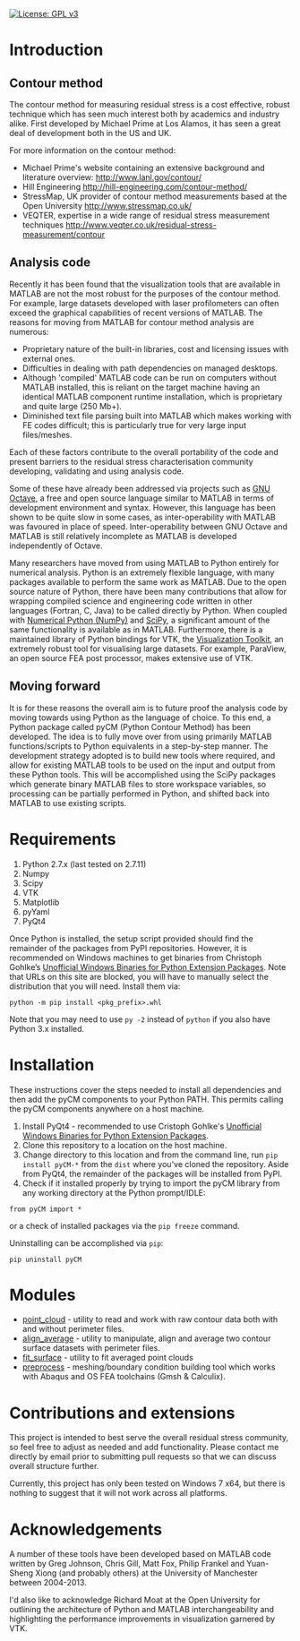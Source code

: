 [![License: GPL v3](https://img.shields.io/badge/License-GPL%20v3-blue.svg)](http://www.gnu.org/licenses/gpl-3.0) 
# Introduction

## Contour method
The contour method for measuring residual stress is a cost effective, robust technique which has seen much interest both by academics and industry alike. First developed by Michael Prime at Los Alamos, it has seen a great deal of development both in the US and UK.

For more information on the contour method:
* Michael Prime's website containing an extensive background and literature overview: http://www.lanl.gov/contour/
* Hill Engineering http://hill-engineering.com/contour-method/
* StressMap, UK provider of contour method measurements based at the Open University http://www.stressmap.co.uk/
* VEQTER, expertise in a wide range of residual stress measurement techniques http://www.veqter.co.uk/residual-stress-measurement/contour

## Analysis code
Recently it has been found that the visualization tools that are available in MATLAB are not the most robust for the purposes of the contour method. For example, large datasets developed with laser profilometers can often exceed the graphical capabilities of recent versions of MATLAB. The reasons for moving from MATLAB for contour method analysis are numerous:

* Proprietary nature of the built-in libraries, cost and licensing issues with external ones.
* Difficulties in dealing with path dependencies on managed desktops.
* Although 'compiled' MATLAB code can be run on computers without MATLAB installed, this is reliant on the target machine having an identical MATLAB component runtime installation, which is proprietary and quite large (250 Mb+).
* Diminished text file parsing built into MATLAB which makes working with FE codes difficult; this is particularly true for very large input files/meshes.

Each of these factors contribute to the overall portability of the code and present barriers to the residual stress characterisation community developing, validating and using analysis code.

Some of these have already been addressed via projects such as [GNU Octave](https://www.gnu.org/software/octave/), a free and open source language similar to MATLAB in terms of development environment and syntax. However, this language has been shown to be quite slow in some cases, as inter-operability with MATLAB was favoured in place of speed. Inter-operability between GNU Octave and MATLAB is still relatively incomplete as MATLAB is developed independently of Octave.

Many researchers have moved from using MATLAB to Python entirely for numerical analysis. Python is an extremely flexible language, with many packages available to perform the same work as MATLAB. Due to the open source nature of Python, there have been many contributions that allow for wrapping compiled science and engineering code written in other languages (Fortran, C, Java) to be called directly by Python. When coupled with [Numerical Python (NumPy)](http://www.numpy.org/)  and [SciPy](http://www.vtk.org/overview/), a significant amount of the same functionality is available as in MATLAB. Furthermore, there is a maintained library of Python bindings for VTK, the [Visualization Toolkit](http://www.scipy.org/), an extremely robust tool for visualising large datasets. For example, ParaView, an open source FEA post processor, makes extensive use of VTK.

## Moving forward
It is for these reasons the overall aim is to future proof the analysis code by moving towards using Python as the language of choice. To this end, a Python package called pyCM (Python Contour Method) has been developed. The idea is to fully move over from using primarily MATLAB functions/scripts to Python equivalents in a step-by-step manner. The development strategy adopted is to build new tools where required, and allow for existing MATLAB tools to be used on the input and output from these Python tools. This will be accomplished using the SciPy packages which generate binary MATLAB files to store workspace variables, so processing can be partially performed in Python, and shifted back into MATLAB to use existing scripts.

# Requirements

1. Python 2.7.x (last tested on 2.7.11)
2. Numpy
3. Scipy
4. VTK
5. Matplotlib
6. pyYaml
7. PyQt4


Once Python is installed, the setup script provided should find the remainder of the packages from PyPI repositories. However, it is recommended on Windows machines to get binaries from Christoph Gohlke’s [Unofficial Windows Binaries for Python Extension Packages](http://www.lfd.uci.edu/~gohlke/pythonlibs/). Note that URLs on this site are blocked, you will have to manually select the distribution that you will need. Install them via:

~~~
python -m pip install <pkg_prefix>.whl
~~~

Note that you may need to use `py -2` instead of `python` if you also have Python 3.x installed.

# Installation

These instructions cover the steps needed to install all dependencies and then add the pyCM components to your Python PATH. This permits calling the pyCM components anywhere on a host machine.

1. Install PyQt4 - recommended to use Cristoph Gohlke's [Unofficial Windows Binaries for Python Extension Packages](http://www.lfd.uci.edu/~gohlke/pythonlibs/).
1. Clone this repository to a location on the host machine.
2. Change directory to this location and from the command line, run `pip install pyCM-*` from the `dist` where you've cloned the repository. Aside from PyQt4, the remainder of the packages will be installed from PyPI.
3. Check if it installed properly by trying to import the pyCM library from any working directory at the Python prompt/IDLE:
~~~
from pyCM import *
~~~
or a check of installed packages via the `pip freeze` command.

Uninstalling can be accomplished via `pip`:
~~~
pip uninstall pyCM
~~~

# Modules

* [point_cloud](doc/point_cloudREADME.md) - utility to read and work with raw contour data both with and without perimeter files.
* [align_average](doc/align_averageREADME.md) - utility to manipulate, align and average two contour surface datasets with perimeter files.
* [fit_surface](doc/fit_surfaceREADME.md) - utility to fit averaged point clouds
* [preprocess](doc/preprocessREADME.md) - meshing/boundary condition building tool which works with Abaqus and OS FEA toolchains (Gmsh & Calculix).

# Contributions and extensions
This project is intended to best serve the overall residual stress community, so feel free to adjust as needed and add functionality. Please contact me directly by email prior to submitting pull requests so that we can discuss overall structure further.

Currently, this project has only been tested on Windows 7 x64, but there is nothing to suggest that it will not work across all platforms.

# Acknowledgements
A number of these tools have been developed based on MATLAB code written by Greg Johnson, Chris Gill, Matt Fox, Philip Frankel and Yuan-Sheng Xiong (and probably others) at the University of Manchester between 2004-2013.

I'd also like to acknowledge Richard Moat at the Open University for outlining the architecture of Python and MATLAB interchangeability and highlighting the performance improvements in visualization garnered by VTK.
